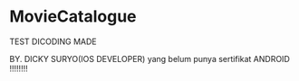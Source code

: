 # MovieCatalogue



TEST DICODING MADE

BY. DICKY SURYO(IOS DEVELOPER) yang belum punya sertifikat ANDROID !!!!!!!! 
